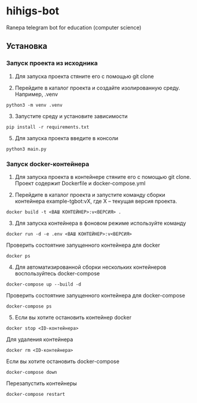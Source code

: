 # hihigs-bot
Ranepa telegram bot for education (computer science)

## Установка

### Запуск проекта из исходника

1. Для запуска проекта стяните его с помощью git clone

2. Перейдите в каталог проекта и создайте изолированную среду. Например, .venv

```
python3 -m venv .venv
```

3. Запустите среду и установите зависимости
   
```
pip install -r requirements.txt
```

5. Для запуска проекта введите в консоли

```
python3 main.py
```
### Запуск docker-контейнера

1. Для запуска проекта в контейнере стяните его с помощью git clone. Проект содержит Dockerfile и docker-compose.yml

2. Перейдите в каталог проекта и запустите команду сборки контейнера example-tgbot:vX, где X – текущая версия проекта.

```
docker build -t <ВАШ КОНТЕЙНЕР>:v<ВЕРСИЯ> .
```

3. Для запуска контейнера в фоновом режиме используйте команду

```
docker run -d -e .env <ВАШ КОНТЕЙНЕР>:v<ВЕРСИЯ>
```

Проверить состоятние запущенного контейнера для docker

```
docker ps
```

4. Для автоматизированной сборки нескольких контейнеров воспользуйтесь docker-compose

```
docker-compose up --build -d
```

Проверить состоятние запущенного контейнера для docker-compose

```
docker-compose ps
```

5. Если вы хотите остановить контейнер docker

```
docker stop <ID-контейнера>
```

Для удаления контейнера

```
docker rm <ID-контейнера>
```

Если вы хотите остановить docker-compose

```
docker-compose down
```

Перезапустить контейнеры

```
docker-compose restart
```